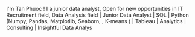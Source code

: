 I'm Tan Phuoc !
I a junior data analyst, Open for new opportunities in IT Recruitment field, Data Analysis field | Junior Data Analyst | SQL | Python (Numpy, Pandas, Matplotlib, Seaborn, , K-means ) | Tableau | Analytics | Consulting | Insightful Data Analys
